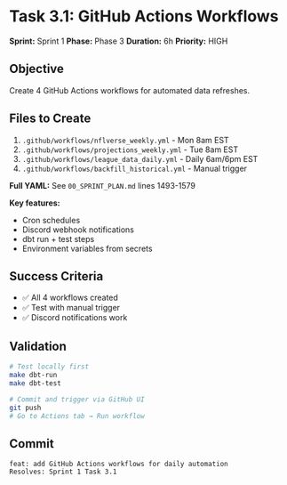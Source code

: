 # Task 3.1: GitHub Actions Workflows

**Sprint:** Sprint 1
**Phase:** Phase 3
**Duration:** 6h
**Priority:** HIGH

## Objective

Create 4 GitHub Actions workflows for automated data refreshes.

## Files to Create

1. `.github/workflows/nflverse_weekly.yml` - Mon 8am EST
1. `.github/workflows/projections_weekly.yml` - Tue 8am EST
1. `.github/workflows/league_data_daily.yml` - Daily 6am/6pm EST
1. `.github/workflows/backfill_historical.yml` - Manual trigger

**Full YAML:** See `00_SPRINT_PLAN.md` lines 1493-1579

**Key features:**

- Cron schedules
- Discord webhook notifications
- dbt run + test steps
- Environment variables from secrets

## Success Criteria

- ✅ All 4 workflows created
- ✅ Test with manual trigger
- ✅ Discord notifications work

## Validation

```bash
# Test locally first
make dbt-run
make dbt-test

# Commit and trigger via GitHub UI
git push
# Go to Actions tab → Run workflow
```

## Commit

```
feat: add GitHub Actions workflows for daily automation
Resolves: Sprint 1 Task 3.1
```
